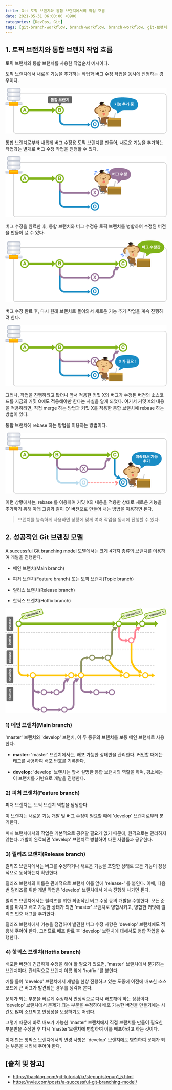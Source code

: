 ```yaml
---
title: Git 토픽 브랜치와 통합 브랜치에서의 작업 흐름
date: 2021-05-31 06:00:00 +0900
categories: [DevOps, Git]
tags: [git-branch-workflow, branch-workflow, branch-workflow, git-브랜치-작업-흐름, 깃-브랜치-작업-흐름, 브랜치-작업-흐름]
---
```


## 1. 토픽 브랜치와 통합 브랜치 작업 흐름
토픽 브랜치와 통합 브랜치를 사용한 작업순서 예시이다.

토픽 브랜치에서 새로운 기능을 추가하는 작업과 버그 수정 작업을 동시에 진행하는 경우이다.

![add-function](/assets/img/2021-05-31-git-branch-workflow/add-function.png)

통합 브랜치로부터 새롭게 버그 수정용 토픽 브랜치를 만들어, 새로운 기능을 추가하는 작업과는 별개로 버그 수정 작업을 진행할 수 있다.

![error-modification](/assets/img/2021-05-31-git-branch-workflow/error-modification.png)

버그 수정을 완료한 후, 통합 브랜치와 버그 수정용 토픽 브랜치를 병합하여 수정된 버전을 만들어 낼 수 있다.

![complete](/assets/img/2021-05-31-git-branch-workflow/complete.png)

버그 수정 완료 후, 다시 원래 브랜치로 돌아와서 새로운 기능 추가 작업을 계속 진행하려 한다.

![new-function-add](/assets/img/2021-05-31-git-branch-workflow/new-function-add.png)

그러나, 작업을 진행하려고 봤더니 앞서 적용한 커밋 X의 버그가 수정된 버전의 소스코드를 지금의 커밋 O에도 적용해야만 한다는 사실을 알게 되었다. 여기서 커밋 X의 내용을 적용하려면, 직접 merge 하는 방법과 커밋 X를 적용한 통합 브랜치에 rebase 하는 방법이 있다.

통합 브랜치에 rebase 하는 방법을 이용하는 방법이다.

![rebase](/assets/img/2021-05-31-git-branch-workflow/rebase.png)

이런 상황에서는, rebase 를 이용하여 커밋 X의 내용을 적용한 상태로 새로운 기능을 추가하기 위해 아래 그림과 같이 O' 버전으로 만들어 내는 방법을 이용하면 된다.

> 브랜치를 능숙하게 사용하면 상황에 맞게 여러 작업을 동시에 진행할 수 있다.

## 2. 성공적인 Git 브랜칭 모델
[A successful Git branching model](http://nvie.com/posts/a-successful-git-branching-model/) 모델에서는 크게 4가지 종류의 브랜치를 이용하여 개발을 진행한다.

* 메인 브랜치(Main branch)

* 피처 브랜치(Feature branch) 또는 토픽 브랜치(Topic branch)

* 릴리스 브랜치(Release branch)

* 핫픽스 브랜치(Hotfix branch)

![branching-model](/assets/img/2021-05-31-git-branch-workflow/branching-model.png)

### 1) 메인 브랜치(Main branch)
'master' 브랜치와 'develop' 브랜치, 이 두 종류의 브랜치를 보통 메인 브랜치로 사용한다.

* __master:__ 'master' 브랜치에서는, 배포 가능한 상태만을 관리한다. 커밋할 때에는 태그를 사용하여 배포 번호를 기록한다.

* __develop:__ 'develop' 브랜치는 앞서 설명한 통합 브랜치의 역할을 하며, 평소에는 이 브랜치를 기반으로 개발을 진행한다.

### 2) 피처 브랜치(Feature branch)
피처 브랜치는, 토픽 브랜치 역할을 담당한다.

이 브랜치는 새로운 기능 개발 및 버그 수정이 필요할 때에 'develop' 브랜치로부터 분기한다. 

피처 브랜치에서의 작업은 기본적으로 공유할 필요가 없기 때문에, 원격으로는 관리하지 않는다. 개발이 완료되면 'develop' 브랜치로 병합하여 다른 사람들과 공유한다.

### 3) 릴리즈 브랜치(Release branch)
릴리즈 브랜치에서는 버그를 수정하거나 새로운 기능을 포함한 상태로 모든 기능이 정상적으로 동작하는지 확인한다.

릴리즈 브랜치의 이름은 관례적으로 브랜치 이름 앞에 'release-' 를 붙인다. 이때, 다음번 릴리즈를 위한 개발 작업은 'develop' 브랜치에서 계속 진행해 나가면 된다.

릴리즈 브랜치에서는 릴리즈를 위한 최종적인 버그 수정 등의 개발을 수행한다. 모든 준비를 마치고 배포 가능한 상태가 되면 'master' 브랜치로 병합시키고, 병합한 커밋에 릴리즈 번호 태그를 추가한다.

릴리즈 브랜치에서 기능을 점검하며 발견한 버그 수정 사항은 'develop' 브랜치에도 적용해 주어야 한다. 그러므로 배포 완료 후 'develop' 브랜치에 대해서도 병합 작업을 수행한다.

### 4) 핫픽스 브랜치(Hotfix branch)
배포한 버전에 긴급하게 수정을 해야 할 필요가 있으면, 'master' 브랜치에서 분기하는 브랜치이다. 관례적으로 브랜치 이름 앞에 'hotfix-'를 붙인다.

예를 들어 'develop' 브랜치에서 개발을 한창 진행하고 있는 도중에 이전에 배포한 소스코드에 큰 버그가 발견되는 경우를 생각해 본다.

문제가 되는 부분을 빠르게 수정해서 안정적으로 다시 배포해야 하는 상황이다. 'develop' 브랜치에서 문제가 되는 부분을 수정하여 배포 가능한 버전을 만들기에는 시간도 많이 소요되고 안정성을 보장하기도 어렵다.

그렇기 때문에 바로 배포가 가능한 'master' 브랜치에서 직접 브랜치를 만들어 필요한 부분만을 수정한 후 다시 'master'브랜치에 병합하여 이를 배포하려고 하는 것이다.

이때 만든 핫픽스 브랜치에서의 변경 사항은 'develop' 브랜치에도 병합하여 문제가 되는 부분을 처리해 주어야 한다.

## [출처 및 참고]
* <https://backlog.com/git-tutorial/kr/stepup/stepup1_5.html>
* <https://nvie.com/posts/a-successful-git-branching-model/>
